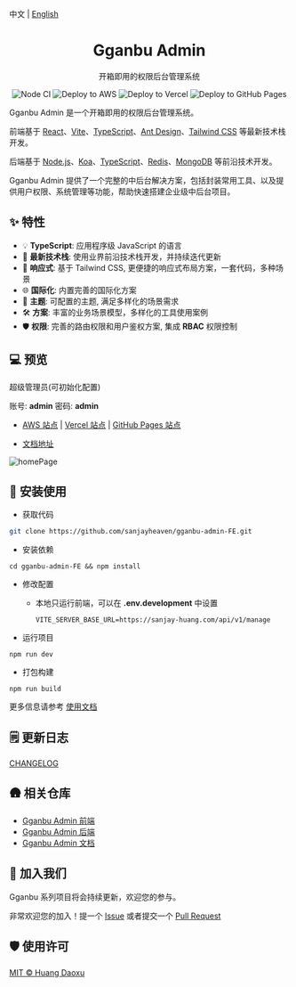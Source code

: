 中文 | [English](./README.md)

<h1 align="center" >Gganbu Admin</h1>

<div align="center">

开箱即用的权限后台管理系统

<!-- [![npm](https://img.shields.io/npm/v/simple-js-export)](https://www.npmjs.com/package/simple-js-export)
![npm](https://img.shields.io/npm/dw/simple-js-export) -->

![Node CI](https://github.com/sanjayheaven/gganbu-admin-FE/workflows/Node%20CI/badge.svg) ![Deploy to AWS](https://github.com/sanjayheaven/gganbu-admin-FE/workflows/Deploy%20to%20AWS/badge.svg) ![Deploy to Vercel](https://github.com/sanjayheaven/gganbu-admin-FE/workflows/Deploy%20to%20Vercel/badge.svg) ![Deploy to GitHub Pages](https://github.com/sanjayheaven/gganbu-admin-FE/workflows/Deploy%20to%20GitHub%20Pages/badge.svg)

</div>

Gganbu Admin 是一个开箱即用的权限后台管理系统。

前端基于 [React](https://reactjs.org/)、[Vite](https://vitejs.dev/)、[TypeScript](https://www.typescriptlang.org/)、[Ant Design](https://ant.design/)、[Tailwind CSS](https://tailwindcss.com/) 等最新技术栈开发。

后端基于 [Node.js](https://nodejs.org/en/)、[Koa](https://koajs.com/)、[TypeScript](https://www.typescriptlang.org/)、[Redis](https://redis.io/)、[MongoDB](https://www.mongodb.com/) 等前沿技术开发。

Gganbu Admin 提供了一个完整的中后台解决方案，包括封装常用工具、以及提供用户权限、系统管理等功能，帮助快速搭建企业级中后台项目。

## ✨ 特性

<!-- 及黑暗主题适配 -->

- 💡 **TypeScript**: 应用程序级 JavaScript 的语言
- 🚀 **最新技术栈**: 使用业界前沿技术栈开发，并持续迭代更新
- 📱 **响应式**: 基于 Tailwind CSS, 更便捷的响应式布局方案，一套代码，多种场景
- 🌐 **国际化**: 内置完善的国际化方案
- 🎨 **主题**: 可配置的主题, 满足多样化的场景需求
- 🛠️ **方案**: 丰富的业务场景模型，多样化的工具使用案例
- 🛡️ **权限**: 完善的路由权限和用户鉴权方案, 集成 **RBAC** 权限控制

## 💻 预览

超级管理员(可初始化配置)

账号: **admin** 密码: **admin**

- <a href="https://sanjay-huang.com" target="_blank">AWS 站点</a> | <a href="https://gganbu-admin-fe.vercel.app" target="_blank">Vercel 站点</a> | <a href="https://sanjayheaven.github.io/gganbu-admin-FE" target="_blank">GitHub Pages 站点</a>

- [文档地址](https://sanjayheaven.github.io/gganbu-admin-docs)

![homePage](https://gganbu-admin.s3.ap-southeast-1.amazonaws.com/homePage.png)

## 🔨 安装使用

- 获取代码

```sh
git clone https://github.com/sanjayheaven/gganbu-admin-FE.git
```

- 安装依赖

```shell
cd gganbu-admin-FE && npm install
```

- 修改配置

  - 本地只运行前端，可以在 **.env.development** 中设置
    ```
    VITE_SERVER_BASE_URL=https://sanjay-huang.com/api/v1/manage
    ```
    <!-- - 本地运行后端，请参考 文档 -->

- 运行项目

```shell
npm run dev
```

- 打包构建

```shell
npm run build
```

更多信息请参考 [使用文档](https://sanjayheaven.github.io/gganbu-admin-docs)

## 🗒️ 更新日志

[CHANGELOG](https://sanjayheaven.github.io/gganbu-admin-FE/blob/main/CHANGELOG.md)

## 🛖 相关仓库

- [Gganbu Admin 前端](http://github.com/sanjayheaven/gganbu-admin-FE)
- [Gganbu Admin 后端](http://github.com/sanjayheaven/gganbu-admin-BE)
- [Gganbu Admin 文档](http://github.com/sanjayheaven/gganbu-admin-docs)

## 🤝 加入我们

Gganbu 系列项目将会持续更新，欢迎您的参与。

非常欢迎您的加入！提一个 [Issue](http://github.com/sanjayheaven/gganbu-admin-FE/issues) 或者提交一个 [Pull Request](http://github.com/sanjayheaven/gganbu-admin-FE/pulls)

## 🛡️ 使用许可

[MIT © Huang Daoxu](https://github.com/sanjayheaven/gganbu-admin-FE/blob/main/LICENSE)
